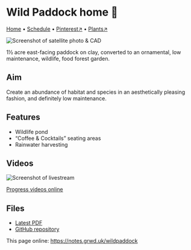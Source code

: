 # Wild Paddock home 🏡

[Home](https://notes.grwd.uk/wildpaddock/) • [Schedule](https://notes.grwd.uk/wildpaddock/schedule) • [Pinterest↗](https://pinterest.co.uk/NatureWorksGarden/wildpaddock) • [Plants↗](https://bit.ly/wildpaddock-plants)

![Screenshot of satellite photo & CAD](https://res.cloudinary.com/growdigital/image/upload/w_320/v1640208551/wildpaddock/paddock-screenshot-begin.jpg)

1½ acre east-facing paddock on clay, converted to an ornamental, low maintenance, wildlife, food forest garden.

## Aim

Create an abundance of habitat and species in an aesthetically pleasing fashion, and definitely low maintenance.

## Features

* Wildlife pond
* “Coffee & Cocktails” seating areas
* Rainwater harvesting

## Videos

![Screenshot of livestream](https://res.cloudinary.com/growdigital/image/upload/w_320/v1638362351/clifftop/clifftop-livestream.jpg)

[Progress videos online](https://bit.ly/wildpaddock-playlist)

## Files

* [Latest PDF](https://github.com/growdigital/wildpaddock/blob/main/wildpaddock.pdf)
* [GitHub repository](https://github.com/growdigital/wildpaddock)

This page online: <https://notes.grwd.uk/wildpaddock>
